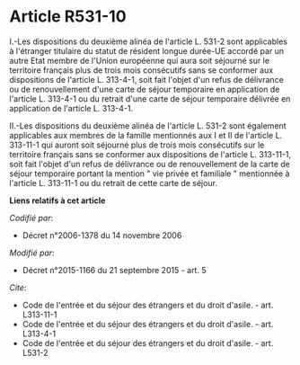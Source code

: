# Article R531-10

I.-Les dispositions du deuxième alinéa de l'article L. 531-2 sont applicables à l'étranger titulaire du statut de résident
longue durée-UE accordé par un autre Etat membre de l'Union européenne qui aura soit séjourné sur le territoire français plus
de trois mois consécutifs sans se conformer aux dispositions de l'article L. 313-4-1, soit fait l'objet d'un refus de
délivrance ou de renouvellement d'une carte de séjour temporaire en application de l'article L. 313-4-1 ou du retrait d'une
carte de séjour temporaire délivrée en application de l'article L. 313-4-1. 

II.-Les dispositions du deuxième alinéa de l'article L. 531-2 sont également applicables aux membres de la famille mentionnés
aux I et II de l'article L. 313-11-1 qui auront soit séjourné plus de trois mois consécutifs sur le territoire français sans
se conformer aux dispositions de l'article L. 313-11-1, soit fait l'objet d'un refus de délivrance ou de renouvellement de la
carte de séjour temporaire portant la mention " vie privée et familiale " mentionnée à l'article L. 313-11-1 ou du retrait de
cette carte de séjour.

**Liens relatifs à cet article**

_Codifié par_:

  - Décret n°2006-1378 du 14 novembre 2006

_Modifié par_:

  - Décret n°2015-1166 du 21 septembre 2015 - art. 5

_Cite_:

  - Code de l'entrée et du séjour des étrangers et du droit d'asile. - art. L313-11-1
  - Code de l'entrée et du séjour des étrangers et du droit d'asile. - art. L313-4-1
  - Code de l'entrée et du séjour des étrangers et du droit d'asile. - art. L531-2
